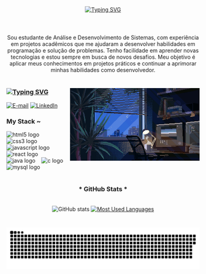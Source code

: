 <div align="center">
  <a href="https://git.io/typing-svg">
    <img src="https://readme-typing-svg.demolab.com?font=Fira+Code&weight=500&size=22&pause=1000&color=FF00F6&center=true&vCenter=true&random=false&width=524&lines=%E2%8A%B9+Welcome+to+my+profile!+%E2%8A%B9+" alt="Typing SVG">
  </a>
</div>

<img align="center" alt="" src="./src/header-gif.gif">

#

<p align="center">
Sou estudante de Análise e Desenvolvimento de Sistemas, com experiência em projetos acadêmicos que me ajudaram a desenvolver habilidades em programação e solução de problemas. Tenho facilidade em aprender novas tecnologias e estou sempre em busca de novos desafios. Meu objetivo é aplicar meus conhecimentos em projetos práticos e continuar a aprimorar minhas habilidades como desenvolvedor.
  
#

<img align="right" alt="" height="190px" src="/srcrm/pcgif.gif">

<h3 align="left"><a href="https://git.io/typing-svg"><img src="https://readme-typing-svg.demolab.com?font=Fira+Code&pause=1000&color=FF00F6&repeat=false&width=435&lines=%E2%8B%A8+Connect+with+me++%E2%8B%A9" alt="Typing SVG" /></a></h3>

[![E-mail](https://img.shields.io/badge/-Email-000?style=for-the-badge&logo=microsoft-outlook&logoColor=FF00F6&color:FFF)](mailto:rafaelfst7@outlook.com)
[![LinkedIn](https://img.shields.io/badge/-LinkedIn-000?style=for-the-badge&logo=linkedin&logoColor=FF00F6&color:FFF)](https://www.linkedin.com/in/rafaelfst7/)

<h3 align="left">My Stack ~</h3>

<div align="left">
  <img src="https://cdn.jsdelivr.net/gh/devicons/devicon/icons/html5/html5-original.svg" height="25" alt="html5 logo"  />
  <img width="8" />
  <img src="https://cdn.jsdelivr.net/gh/devicons/devicon/icons/css3/css3-original.svg" height="25" alt="css3 logo"  />
  <img width="8" />
  <img src="https://cdn.jsdelivr.net/gh/devicons/devicon/icons/javascript/javascript-plain.svg" height="25" alt="javascript logo"  />
  <img width="8" />
  <img src="https://cdn.jsdelivr.net/gh/devicons/devicon/icons/react/react-original.svg" height="25" alt="react logo"  />
  <img width="8" />
  <img src="https://cdn.jsdelivr.net/gh/devicons/devicon/icons/java/java-original.svg" height="25" alt="java logo"  />
  <img width="8" />
  <img src="https://cdn.jsdelivr.net/gh/devicons/devicon/icons/c/c-original.svg" height="25" alt="c logo"  />
  <img width="8" />
  <img src="https://cdn.jsdelivr.net/gh/devicons/devicon/icons/mysql/mysql-original.svg" height="25" alt="mysql logo"  />
  <img width="8" />
</div>

#

<div style="text-align: center;" align="center">
  <h3>* GitHub Stats *</h3>
  
  <br>
  <img src="https://github-readme-stats-git-masterrstaa-rickstaa.vercel.app/api?username=RafaelTorres7&hide_title=true&show_icons=true&include_all_commits=false&count_private=true&line_height=25&hide=issues&bg_color=000&title_color=FF00F6&text_color=FFF&border_radius=3&border_color=36123c&icon_color=FF00F6&theme=jolly" alt="GitHub stats">
  <a href="https://github.com/RafaelTorres7/github-readme-stats">
    <img src="https://github-readme-stats-git-masterrstaa-rickstaa.vercel.app/api/top-langs/?username=RafaelTorres7&line_height=10&card_width=290&layout=compact&hide_title=false&count_private=true&langs_count=4&show_icons=true&title_color=FF00F6&hide=html,scss,less&bg_color=000&text_color=8B8B8B&border_radius=3&border_color=561760&count_private=true" alt="Most Used Languages">
  </a>
</div>


#

<picture align="center">
  <source media="(prefers-color-scheme: dark)" srcset="https://raw.githubusercontent.com/RafaelTorres7/RafaelTorres7/output/github-contribution-grid-snake-dark.svg">
  <source media="(prefers-color-scheme: light)" srcset="https://raw.githubusercontent.com/RafaelTorres7/RafaelTorres7/output/github-contribution-grid-snake-dark.svg">
  <img align="center" alt="github contribution grid snake animation" src="https://raw.githubusercontent.com/RafaelTorres7/RafaelTorres7/output/github-contribution-grid-snake.svg">
</picture>
